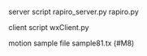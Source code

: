 server script
    rapiro_server.py
    rapiro.py

client script
    wxClient.py

motion sample file
    sample81.tx (#M8)

